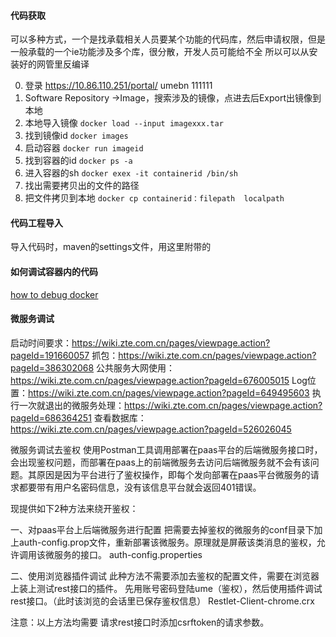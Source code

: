 #### 代码获取
可以多种方式，一个是找承载相关人员要某个功能的代码库，然后申请权限，但是一般承载的一个ie功能涉及多个库，很分散，开发人员可能给不全
所以可以从安装好的网管里反编译

0. 登录 https://10.86.110.251/portal/  umebn 111111
0. Software Repository ->Image，搜索涉及的镜像，点进去后Export出镜像到本地
0. 本地导入镜像
` docker load --input imagexxx.tar `
0. 找到镜像id
` docker images `
0. 启动容器
` docker run imageid `
0. 找到容器的id
` docker ps -a `
0. 进入容器的sh
` docker exex -it containerid /bin/sh `
0. 找出需要拷贝出的文件的路径
0. 把文件拷贝到本地 ` docker cp containerid：filepath  localpath `

#### 代码工程导入
导入代码时，maven的settings文件，用这里附带的

#### 如何调试容器内的代码
[how to debug docker](HowToDebugDocker.md)

#### 微服务调试
启动时间要求：https://wiki.zte.com.cn/pages/viewpage.action?pageId=191660057
抓包：https://wiki.zte.com.cn/pages/viewpage.action?pageId=386302068
公共服务大网使用：https://wiki.zte.com.cn/pages/viewpage.action?pageId=676005015
Log位置：https://wiki.zte.com.cn/pages/viewpage.action?pageId=649495603
执行一次就退出的微服务处理：https://wiki.zte.com.cn/pages/viewpage.action?pageId=686364251
查看数据库：https://wiki.zte.com.cn/pages/viewpage.action?pageId=526026045

微服务调试去鉴权
使用Postman工具调用部署在paas平台的后端微服务接口时，会出现鉴权问题，而部署在paas上的前端微服务去访问后端微服务就不会有该问题。其原因是因为平台进行了鉴权操作，即每个发向部署在paas平台微服务的请求都要带有用户名密码信息，没有该信息平台就会返回401错误。

现提供如下2种方法来绕开鉴权：

一、对paas平台上后端微服务进行配置
     把需要去掉鉴权的微服务的conf目录下加上auth-config.prop文件，重新部署该微服务。原理就是屏蔽该类消息的鉴权，允许调用该微服务的接口。
     auth-config.properties

二、使用浏览器插件调试
    此种方法不需要添加去鉴权的配置文件，需要在浏览器上装上测试rest接口的插件。
    先用账号密码登陆ume（鉴权），然后使用插件调试rest接口。（此时该浏览的会话里已保存鉴权信息）
Restlet-Client-chrome.crx

注意：以上方法均需要  请求rest接口时添加csrftoken的请求参数。